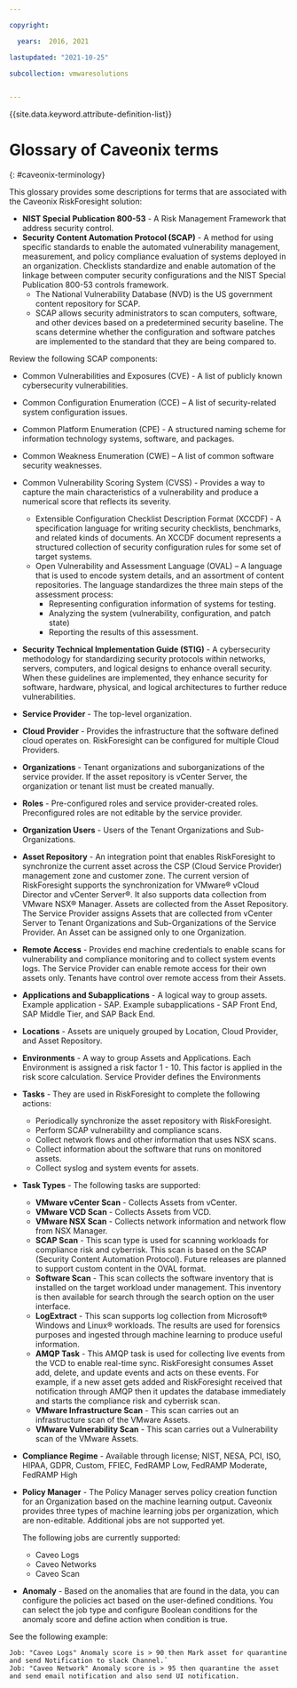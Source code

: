 ```yaml
---

copyright:

  years:  2016, 2021

lastupdated: "2021-10-25"

subcollection: vmwaresolutions


---
```


{{site.data.keyword.attribute-definition-list}}

# Glossary of Caveonix terms
{: #caveonix-terminology}

This glossary provides some descriptions for terms that are associated with the Caveonix RiskForesight solution:

* **NIST Special Publication 800-53** - A Risk Management Framework that address security control.
* **Security Content Automation Protocol (SCAP)** - A method for using specific standards to enable the automated vulnerability management, measurement, and policy compliance evaluation of systems deployed in an organization. Checklists standardize and enable automation of the linkage between computer security configurations and the NIST Special Publication 800-53 controls framework.
   * The National Vulnerability Database (NVD) is the US government content repository for SCAP.
   * SCAP allows security administrators to scan computers, software, and other devices based on a predetermined security baseline. The scans determine whether the configuration and software patches are implemented to the standard that they are being compared to.

Review the following SCAP components:
* Common Vulnerabilities and Exposures (CVE) - A list of publicly known cybersecurity vulnerabilities.
* Common Configuration Enumeration (CCE) – A list of security-related system configuration issues.
* Common Platform Enumeration (CPE) - A structured naming scheme for information technology systems, software, and packages.
* Common Weakness Enumeration (CWE) – A list of common software security weaknesses.
* Common Vulnerability Scoring System (CVSS) - Provides a way to capture the main characteristics of a vulnerability and produce a numerical score that reflects its severity.
   * Extensible Configuration Checklist Description Format (XCCDF) - A specification language for writing security checklists, benchmarks, and related kinds of documents. An XCCDF document represents a structured collection of security configuration rules for some set of target systems.
   * Open Vulnerability and Assessment Language (OVAL) – A language that is used to encode system details, and an assortment of content repositories. The language standardizes the three main steps of the assessment process:
      * Representing configuration information of systems for testing.
      * Analyzing the system (vulnerability, configuration, and patch state)
      * Reporting the results of this assessment.
* **Security Technical Implementation Guide (STIG)** - A cybersecurity methodology for standardizing security protocols within networks, servers, computers, and logical designs to enhance overall security. When these guidelines are implemented, they enhance security for software, hardware, physical, and logical architectures to further reduce vulnerabilities.
* **Service Provider** - The top-level organization.
* **Cloud Provider** - Provides the infrastructure that the software defined cloud operates on. RiskForesight can be configured for multiple Cloud Providers.
* **Organizations** - Tenant organizations and suborganizations of the service provider. If the asset repository is vCenter Server, the organization or tenant list must be created manually.
* **Roles** - Pre-configured roles and service provider-created roles. Preconfigured roles are not editable by the service provider.
* **Organization Users** - Users of the Tenant Organizations and Sub-Organizations.
* **Asset Repository** - An integration point that enables RiskForesight to synchronize the current asset across the CSP (Cloud Service Provider) management zone and customer zone. The current version of RiskForesight supports the synchronization for VMware® vCloud Director and vCenter Server®. It also supports data collection from VMware NSX® Manager. Assets	are collected from the Asset Repository. The Service Provider assigns Assets that are collected from vCenter Server to Tenant Organizations and Sub-Organizations of the Service Provider. An Asset can be assigned only to one Organization.
* **Remote Access** - Provides end machine credentials to enable scans for vulnerability and compliance monitoring and to collect system events logs. The Service Provider can enable remote access for their own assets only. Tenants have control over remote access from their Assets.
* **Applications and Subapplications** - A logical way to group assets. Example application - SAP. Example subapplications - SAP Front End, SAP Middle Tier, and SAP Back End.
* **Locations** - Assets are uniquely grouped by Location, Cloud Provider, and Asset Repository.
* **Environments** - A way to group Assets and Applications. Each Environment is assigned a risk factor 1 - 10. This factor is applied in the risk score calculation. Service Provider defines the Environments
* **Tasks** - They are used in RiskForesight to complete the following actions:
   * Periodically synchronize the asset repository with RiskForesight.
   * Perform SCAP vulnerability and compliance scans.
   * Collect network flows and other information that uses NSX scans.
   * Collect information about the software that runs on monitored assets.
   * Collect syslog and system events for assets.
* **Task Types** - The following tasks are supported:
   * **VMware vCenter Scan** - Collects Assets from vCenter.
   * **VMware VCD Scan** - Collects Assets from VCD.
   * **VMware NSX Scan** - Collects network information and network flow from NSX Manager.
   * **SCAP Scan** - This scan type is used for scanning workloads for compliance risk and cyberrisk. This scan is based on the SCAP (Security Content Automation Protocol). Future releases are planned to support custom content in the OVAL format.
   * **Software Scan** - This scan collects the software inventory that is installed on the target workload under management. This inventory is then available for search through the search option on the user interface.
   * **LogExtract** - This scan supports log collection from Microsoft® Windows and Linux® workloads. The results are used for forensics purposes and ingested through machine learning to produce useful information.
   * **AMQP Task** - This AMQP task is used for collecting live events from the VCD to enable real-time sync. RiskForesight consumes Asset add, delete, and update events and acts on these events. For example, if a new asset gets added and RiskForesight received that notification through AMQP then it updates the database immediately and starts the compliance risk and cyberrisk scan.
   * **VMware Infrastructure Scan** - This scan carries out an infrastructure scan of the VMware Assets.
   * **VMware Vulnerability Scan** - This scan carries out a Vulnerability scan of the VMware Assets.
* **Compliance Regime** - Available through license; NIST, NESA, PCI, ISO, HIPAA, GDPR, Custom, FFIEC, FedRAMP Low, FedRAMP Moderate, FedRAMP High
* **Policy Manager** - The Policy Manager serves policy creation function for an Organization based on the machine learning output. Caveonix provides three types of machine learning jobs per organization, which are non-editable. Additional jobs are not supported yet.

   The following jobs are currently supported:
   * Caveo Logs
   * Caveo Networks
   * Caveo Scan

* **Anomaly** - Based on the anomalies that are found in the data, you can configure the policies act based on the user-defined conditions. You can select the job type and configure Boolean conditions for the anomaly score and define action when condition is true.

See the following example:
```text
Job: "Caveo Logs" Anomaly score is > 90 then Mark asset for quarantine and send Notification to slack Channel.`
Job: "Caveo Network" Anomaly score is > 95 then quarantine the asset and send email notification and also send UI notification.
```
